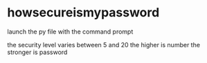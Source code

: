 # howsecureismypassword

launch the py file with the command prompt

the security level varies between 5 and 20
the higher is number the stronger is password
